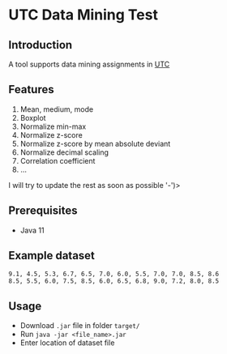 # UTC Data Mining Test
## Introduction
A tool supports data mining assignments in [UTC](https://utc.edu.vn)

## Features
1. Mean, medium, mode
2. Boxplot
3. Normalize min-max
4. Normalize z-score
5. Normalize z-score by mean absolute deviant
6. Normalize decimal scaling
7. Correlation coefficient
8. ...

I will try to update the rest as soon as possible '-')>

## Prerequisites
* Java 11

## Example dataset
```
9.1, 4.5, 5.3, 6.7, 6.5, 7.0, 6.0, 5.5, 7.0, 7.0, 8.5, 8.6
8.5, 5.5, 6.0, 7.5, 8.5, 6.0, 6.5, 6.8, 9.0, 7.2, 8.0, 8.5
```

## Usage
* Download ```.jar``` file in folder ```target/```
* Run ```java -jar <file_name>.jar```
* Enter location of dataset file
